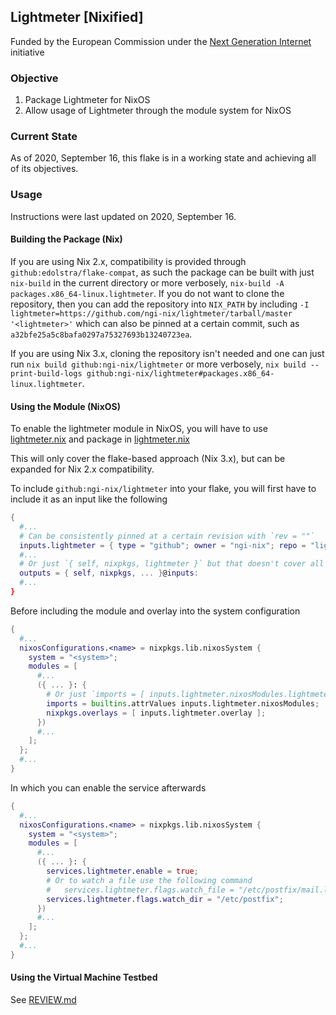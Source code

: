 ## Lightmeter [Nixified]

Funded by the European Commission under the [Next Generation Internet](https://www.ngi.eu/ngi-projects/ngi-zero/) initiative

### Objective

1. Package Lightmeter for NixOS
2. Allow usage of Lightmeter through the module system for NixOS

### Current State

As of 2020, September 16, this flake is in a working state and achieving all of its objectives.

### Usage

Instructions were last updated on 2020, September 16.

#### Building the Package (Nix)

If you are using Nix 2.x, compatibility is provided through `github:edolstra/flake-compat`, as such the package can be built with just `nix-build` in the current directory or more verbosely, `nix-build -A packages.x86_64-linux.lightmeter`. If you do not want to clone the repository, then you can add the repository into `NIX_PATH` by including `-I lightmeter=https://github.com/ngi-nix/lightmeter/tarball/master '<lightmeter>'` which can also be pinned at a certain commit, such as `a32bfe25a5c8bafa0297a75327693b13240723ea`.

If you are using Nix 3.x, cloning the repository isn't needed and one can just run `nix build github:ngi-nix/lightmeter` or more verbosely, `nix build --print-build-logs github:ngi-nix/lightmeter#packages.x86_64-linux.lightmeter`.

#### Using the Module (NixOS)

To enable the lightmeter module in NixOS, you will have to use [lightmeter.nix](./modules/lightmeter.nix) and package in [lightmeter.nix](./pkgs/lightmeter/default.nix)

This will only cover the flake-based approach (Nix 3.x), but can be expanded for Nix 2.x compatibility.

To include `github:ngi-nix/lightmeter` into your flake, you will first have to include it as an input like the following

```nix
{
  #...
  # Can be consistently pinned at a certain revision with `rev = ""`
  inputs.lightmeter = { type = "github"; owner = "ngi-nix"; repo = "lightmeter"; };
  #...
  # Or just `{ self, nixpkgs, lightmeter }` but that doesn't cover all cases
  outputs = { self, nixpkgs, ... }@inputs:
  #...
}
```

Before including the module and overlay into the system configuration

```nix
{
  #...
  nixosConfigurations.<name> = nixpkgs.lib.nixosSystem {
    system = "<system>";
    modules = [
      #...
      ({ ... }: {
        # Or just `imports = [ inputs.lightmeter.nixosModules.lightmeter ]`
        imports = builtins.attrValues inputs.lightmeter.nixosModules;
        nixpkgs.overlays = [ inputs.lightmeter.overlay ];
      })
      #...
    ];
  };
  #...
}
```

In which you can enable the service afterwards

```nix
{
  #...
  nixosConfigurations.<name> = nixpkgs.lib.nixosSystem {
    system = "<system>";
    modules = [
      #...
      ({ ... }: {
        services.lightmeter.enable = true;
        # Or to watch a file use the following command
        #   services.lightmeter.flags.watch_file = "/etc/postfix/mail.log";
        services.lightmeter.flags.watch_dir = "/etc/postfix";
      })
      #...
    ];
  };
  #...
}
```

#### Using the Virtual Machine Testbed

See [REVIEW.md](./REVIEW.md)
